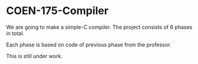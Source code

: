 # COEN-175-Compiler

We are going to make a simple-C compiler. The project consists of 6 phases in total. 

Each phase is based on code of previous phase from the professor.

This is still under work.
